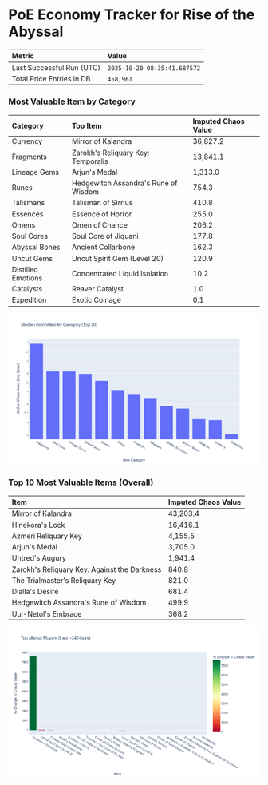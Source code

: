 # PoE Economy Tracker for Rise of the Abyssal

<!-- START_MAINTENANCE -->
| Metric | Value |
|:---|:---|
| Last Successful Run (UTC) | `2025-10-20 08:35:41.687572` |
| Total Price Entries in DB | `458,961` |

<!-- END_MAINTENANCE -->

<!-- START_DATAFRAME_DEBUG -->
<!-- END_DATAFRAME_DEBUG -->

<!-- START_CATEGORY_ANALYSIS -->
### Most Valuable Item by Category
| Category | Top Item | Imputed Chaos Value |
| :--- | :--- | :--- |
| Currency | Mirror of Kalandra | 36,827.2 |
| Fragments | Zarokh's Reliquary Key: Temporalis | 13,841.1 |
| Lineage Gems | Arjun's Medal | 1,313.0 |
| Runes | Hedgewitch Assandra's Rune of Wisdom | 754.3 |
| Talismans | Talisman of Sirrius | 410.8 |
| Essences | Essence of Horror | 255.0 |
| Omens | Omen of Chance | 206.2 |
| Soul Cores | Soul Core of Jiquani | 177.8 |
| Abyssal Bones | Ancient Collarbone | 162.3 |
| Uncut Gems | Uncut Spirit Gem (Level 20) | 120.9 |
| Distilled Emotions | Concentrated Liquid Isolation | 10.2 |
| Catalysts | Reaver Catalyst | 1.0 |
| Expedition | Exotic Coinage | 0.1 |


![Category Analysis Chart](charts/category_analysis.png)
<!-- END_ANALYSIS -->

<!-- START_ANALYSIS -->
### Top 10 Most Valuable Items (Overall)
| Item | Imputed Chaos Value |
| :--- | :--- |
| Mirror of Kalandra | 43,203.4 |
| Hinekora's Lock | 16,416.1 |
| Azmeri Reliquary Key | 4,155.5 |
| Arjun's Medal | 3,705.0 |
| Uhtred's Augury | 1,941.4 |
| Zarokh's Reliquary Key: Against the Darkness | 840.8 |
| The Trialmaster's Reliquary Key | 821.0 |
| Dialla's Desire | 681.4 |
| Hedgewitch Assandra's Rune of Wisdom | 499.9 |
| Uul-Netol's Embrace | 368.2 |


![Market Movers Chart](charts/market_movers.png)
<!-- END_ANALYSIS -->
